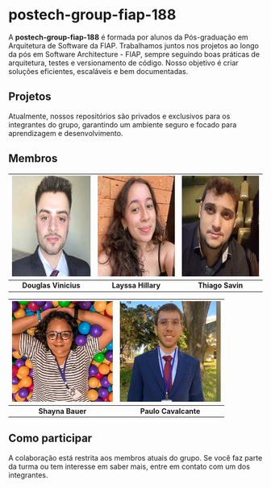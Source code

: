 # **postech-group-fiap-188**
A **postech-group-fiap-188** é formada por alunos da Pós-graduação em Arquitetura de Software da FIAP. Trabalhamos juntos nos projetos ao longo da pós em Software Architecture - FIAP, sempre seguindo boas práticas de arquitetura, testes e versionamento de código. Nosso objetivo é criar soluções eficientes, escaláveis e bem documentadas.

## Projetos
Atualmente, nossos repositórios são privados e exclusivos para os integrantes do grupo, garantindo um ambiente seguro e focado para aprendizagem e desenvolvimento.

## Membros

| <img src="assets/membro1.jpg" width="200" height="200" alt="Douglas Vinicius"/> | <img src="assets/membro2.jpg" width="200" height="200" alt="Layssa Hillary"/> | <img src="assets/membro4.jpg" width="200" height="200" alt="Thiago Savin"/> |
|:-------------------------------------------------------------------------------:|:-----------------------------------------------------------------------------:|:----------------------------------------------------------------------------:|
| **Douglas Vinicius**                                                            | **Layssa Hillary**                                                            | **Thiago Savin**                                                            |

| <img src="assets/image5.jpeg" width="200" height="200" alt="Novo Membro 1"/> | <img src="assets/image6.jpeg" width="200" height="200" alt="Novo Membro 2"/> |
|:---------------------------------------------------------------------------:|:---------------------------------------------------------------------------:|
| **Shayna Bauer**                                                           | **Paulo Cavalcante**                                                           |
## Como participar
A colaboração está restrita aos membros atuais do grupo. Se você faz parte da turma ou tem interesse em saber mais, entre em contato com um dos integrantes.
